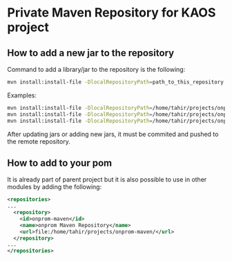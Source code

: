 # Private Maven Repository for KAOS project

## How to add a new jar to the repository
Command to add a library/jar to the repository is the following:
```bash
mvn install:install-file -DlocalRepositoryPath=path_to_this_repository -DgroupId=group_id_of_package -DartifactId=name_of_package -Dversion=version_of_package -Dpackaging=jar -Dfile=jar_file_with_path
```

Examples:
```bash
mvn install:install-file -DlocalRepositoryPath=/home/tahir/projects/onprom/onprom-maven/ -DgroupId=deckfour -DartifactId=spex -Dversion=1.0 -Dpackaging=jar -Dfile=Spex.jar
mvn install:install-file -DlocalRepositoryPath=/home/tahir/projects/onprom/onprom-maven/ -DgroupId=deckfour -DartifactId=openxes -Dversion=1.0 -Dpackaging=jar -Dfile=OpenXES-20170216.jar
mvn install:install-file -DlocalRepositoryPath=/home/tahir/projects/onprom/onprom-maven/ -DgroupId=processmining -DartifactId=prom -Dversion=6.6 -Dpackaging=jar -Dfile=/home/tahir/ProM/ProM66.jar
```

After updating jars or adding new jars, it must be commited and pushed to the remote repository.

## How to add to your pom
It is already part of parent project but it is also possible to use in other modules by adding the following:
```xml
<repositories>
...
  <repository>
    <id>onprom-maven</id>
    <name>onprom Maven Repository</name>
    <url>file:/home/tahir/projects/onprom-maven/</url>
  </repository>
...
</repositories>
```